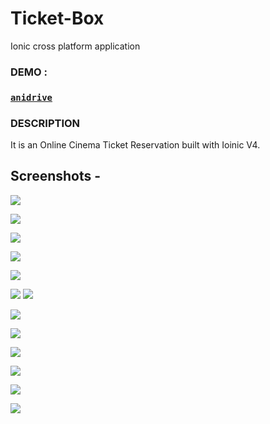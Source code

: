 # Ticket-Box
Ionic cross platform application 

### DEMO :

### [`anidrive`](soon.....)  

### DESCRIPTION 

It is an Online Cinema Ticket Reservation built with Ioinic V4. 


## Screenshots -

![](Test/Test/Sign_in_empty_input.JPG)


![](Test/Test/Sign_up.JPG) 


![](Test/Test/First_page_movies_in_all_theatres.JPG)     


![](Test/Test/Second_option_movie_coming_soon.JPG) 


![](Test/Test/Second_page_theatres_options.JPG)         


![](Test/Test/Third_page_offers.JPG) ![](Test/Test/Third_option_movie_my_favorite)


![](Test/Test/Movie_selected_details_in_theatres_with_showtimes.JPG)           


![](Test/Test/cinema_selected_details_movies_contians.JPG) 


![](Test/Test/Seats_for_agent_page.JPG)                  


![](Test/Test/enable_next_disable_seats_after_select_one_seat.JPG) 



![](Test/Test/Payment_page_ticket_price_pay_options.JPG)



![](Test/Test/My_ticket.JPG)
